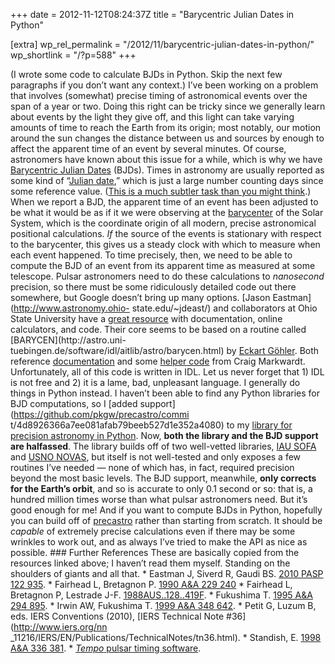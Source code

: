 +++
date = 2012-11-12T08:24:37Z
title = "Barycentric Julian Dates in Python"

[extra]
wp_rel_permalink = "/2012/11/barycentric-julian-dates-in-python/"
wp_shortlink = "/?p=588"
+++

(I wrote some code to calculate BJDs in Python. Skip the next few paragraphs
if you don’t want any context.)  I’ve been working on a problem that involves
(somewhat) precise timing of astronomical events over the span of a year or
two. Doing this right can be tricky since we generally learn about events by
the light they give off, and this light can take varying amounts of time to
reach the Earth from its origin; most notably, our motion around the sun
changes the distance between us and sources by enough to affect the apparent
time of an event by several minutes.  Of course, astronomers have known about
this issue for a while, which is why we have [Barycentric Julian
Dates](http://en.wikipedia.org/wiki/Barycentric_Julian_Date) (BJDs). Times in
astronomy are usually reported as some kind of “[Julian
date](http://en.wikipedia.org/wiki/Julian_date),” which is just a large number
counting days since some reference value. ([This is a much subtler task than
you might think](http://en.wikipedia.org/wiki/Time_standard).) When we report
a BJD, the apparent time of an event has been adjusted to be what it would be
as if it we were observing at the
[barycenter](http://en.wikipedia.org/wiki/Barycenter) of the Solar System,
which is the coordinate origin of all modern, precise astronomical positional
calculations. _If_ the source of the events is stationary with respect to the
barycenter, this gives us a steady clock with which to measure when each event
happened.  To time precisely, then, we need to be able to compute the BJD of
an event from its apparent time as measured at some telescope. Pulsar
astronomers need to do these calculations to _nanosecond_ precision, so there
must be some ridiculously detailed code out there somewhere, but Google
doesn’t bring up many options. [Jason Eastman](http://www.astronomy.ohio-
state.edu/~jdeast/) and collaborators at Ohio State University have a [great
resource](http://astroutils.astronomy.ohio-state.edu/time/) with
documentation, online calculators, and code. Their core seems to be based on a
routine called [BARYCEN](http://astro.uni-
tuebingen.de/software/idl/aitlib/astro/barycen.html) by [Eckart
Göhler](http://astro.uni-tuebingen.de/~goehler/). Both reference
[documentation](http://lheawww.gsfc.nasa.gov/Craig.Markwardt/bary/) and some
[helper code](http://www.physics.wisc.edu/~craigm/idl/) from Craig Markwardt.
Unfortunately, all of this code is written in IDL. Let us never forget that 1)
IDL is not free and 2) it is a lame, bad, unpleasant language. I generally do
things in Python instead. I haven’t been able to find any Python libraries for
BJD computations, so I [added support](https://github.com/pkgw/precastro/commi
t/4d8926366a7ee081afab79beeb527d1e352a4080) to my [library for precision
astronomy in Python](https://github.com/pkgw/precastro/).  Now, **both the
library and the BJD support are halfassed**. The library builds off of two
well-vetted libraries, [IAU SOFA](http://www.iausofa.org/) and [USNO
NOVAS](http://aa.usno.navy.mil/software/novas/novas_info.php), but itself is
not well-tested and only exposes a few routines I’ve needed — none of which
has, in fact, required precision beyond the most basic levels. The BJD
support, meanwhile, **only corrects for the Earth’s orbit**, and so is
accurate to only 0.1 second or so: that is, a hundred million times worse than
what pulsar astronomers need.  But it’s good enough for me! And if you want to
compute BJDs in Python, hopefully you can build off of
[precastro](https://github.com/pkgw/precastro/) rather than starting from
scratch. It should be _capable_ of extremely precise calculations even if
there may be some wrinkles to work out, and as always I’ve tried to make the
API as nice as possible.  ### Further References  These are basically copied
from the resources linked above; I haven’t read them myself. Standing on the
shoulders of giants and all that.  *   Eastman J, Siverd R, Gaudi BS. [2010
PASP 122 935](http://adsabs.harvard.edu/abs/2010PASP..122..935E). *   Fairhead
L, Bretagnon P. [1990 A&A 229
240](http://adsabs.harvard.edu/abs/1990A&A...229..240F) *   Fairhead L,
Bretagnon P, Lestrade J-F.
[1988AUS..128..419F](http://adsabs.harvard.edu/abs/1988IAUS..128..419F). *
Fukushima T. [1995 A&A 294
895](http://adsabs.harvard.edu/abs/1995A&A...294..895F). *   Irwin AW,
Fukushima T. [1999 A&A 348
642](http://adsabs.harvard.edu/abs/1999A&A...348..642I). *   Petit G, Luzum B,
eds. IERS Conventions (2010), [IERS Technical Note #36](http://www.iers.org/nn
_11216/IERS/EN/Publications/TechnicalNotes/tn36.html). *   Standish, E. [1998
A&A 336 381](http://adsabs.harvard.edu/abs/1998A&A...336..381S). *   [_Tempo_
pulsar timing software](http://www.atnf.csiro.au/people/pulsar/tempo/).
